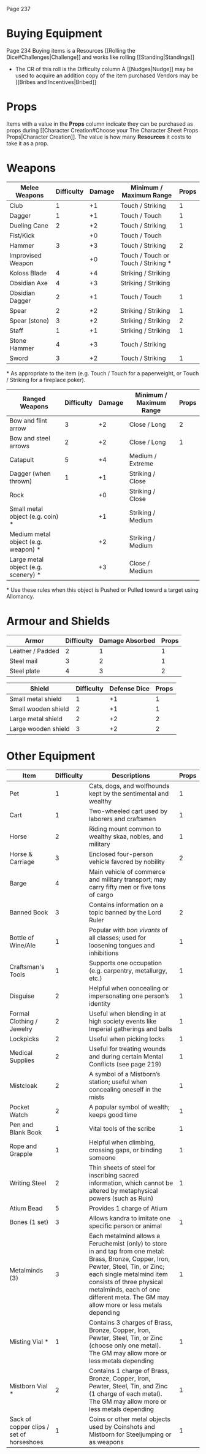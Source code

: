 Page 237
# Buying Equipment
Page 234
Buying items is a Resources [[Rolling the Dice#Challenges|Challenge]] and works like rolling [[Standing|Standings]]
- The CR of this roll is the Difficulty column
A [[Nudges|Nudge]] may be used to acquire an addition copy of the item purchased
Vendors may be [[Bribes and Incentives|Bribed]]
# Props
Items with a value in the **Props** column indicate they can be purchased as props during [[Character Creation#Choose your The Character Sheet Props Props|Character Creation]]. The value is how many **Resources** it costs to take it as a prop.
# Weapons

| Melee Weapons     | Difficulty | Damage | Minimum / Maximum Range             | Props |
| ----------------- | ---------- | ------ | ----------------------------------- | ----- |
| Club              | 1          | +1     | Touch / Striking                    | 1     |
| Dagger            | 1          | +1     | Touch / Touch                       | 1     |
| Dueling Cane      | 2          | +2     | Touch / Striking                    | 1     |
| Fist/Kick         |            | +0     | Touch / Touch                       |       |
| Hammer            | 3          | +3     | Touch / Striking                    | 2     |
| Improvised Weapon |            | +0     | Touch / Touch or Touch / Striking * |       |
| Koloss Blade      | 4          | +4     | Striking / Striking                 |       |
| Obsidian Axe      | 4          | +3     | Striking / Striking                 |       |
| Obsidian Dagger   | 2          | +1     | Touch / Touch                       | 1     |
| Spear             | 2          | +2     | Striking / Striking                 | 1     |
| Spear (stone)     | 3          | +2     | Striking / Striking                 | 2     |
| Staff             | 1          | +1     | Striking / Striking                 | 1     |
| Stone Hammer      | 4          | +3     | Touch / Striking                    |       |
| Sword             | 3          | +2     | Touch / Striking                    | 1     |
\* As appropriate to the item (e.g. Touch / Touch for a paperweight, or Touch / Striking for a fireplace poker).

| Ranged Weapons                      | Difficulty | Damage | Minimum / Maximum Range | Props |
| ----------------------------------- | ---------- | ------ | ----------------------- | ----- |
| Bow and flint arrow                 | 3          | +2     | Close / Long            | 2     |
| Bow and steel arrows                | 2          | +2     | Close / Long            | 1     |
| Catapult                            | 5          | +4     | Medium / Extreme        |       |
| Dagger (when thrown)                | 1          | +1     | Striking / Close        |       |
| Rock                                |            | +0     | Striking / Close        |       |
| Small metal object (e.g. coin) *    |            | +1     | Striking / Medium       |       |
| Medium metal object (e.g. weapon) * |            | +2     | Striking / Medium       |       |
| Large metal object (e.g. scenery) * |            | +3     | Close / Medium          |       |
\* Use these rules when this object is Pushed or Pulled toward a target using Allomancy.
# Armour and Shields

| Armor            | Difficulty | Damage Absorbed | Props |
| ---------------- | ---------- | --------------- | ----- |
| Leather / Padded | 2          | 1               | 1     |
| Steel mail       | 3          | 2               | 1     |
| Steel plate      | 4          | 3               | 2     |

| Shield              | Difficulty | Defense Dice | Props |
| ------------------- | ---------- | ------------ | ----- |
| Small metal shield  | 1          | +1           | 1     |
| Small wooden shield | 2          | +1           | 1     |
| Large metal shield  | 2          | +2           | 2     |
| Large wooden shield | 3          | +2           | 2     |
# Other Equipment

| Item                                     | Difficulty | Descriptions                                                                                                                                                                                                                                                                          | Props |
| ---------------------------------------- | ---------- | ------------------------------------------------------------------------------------------------------------------------------------------------------------------------------------------------------------------------------------------------------------------------------------- | ----- |
| Pet                                      | 1          | Cats, dogs, and wolfhounds kept by the sentimental and wealthy                                                                                                                                                                                                                        | 1     |
| Cart                                     | 1          | Two-wheeled cart used by laborers and craftsmen                                                                                                                                                                                                                                       | 1     |
| Horse                                    | 2          | Riding mount common to wealthy skaa, nobles, and military                                                                                                                                                                                                                             | 1     |
| Horse & Carriage                         | 3          | Enclosed four-person vehicle favored by nobility                                                                                                                                                                                                                                      | 2     |
| Barge                                    | 4          | Main vehicle of commerce and military transport; may carry fifty men or five tons of cargo                                                                                                                                                                                            |       |
| Banned Book                              | 3          | Contains information on a topic banned by the Lord Ruler                                                                                                                                                                                                                              | 2     |
| Bottle of Wine/Ale                       | 1          | Popular with _bon vivants_ of all classes; used for loosening tongues and inhibitions                                                                                                                                                                                                 | 1     |
| Craftsman's Tools                        | 1          | Supports one occupation (e.g. carpentry, ­metallurgy, etc.)                                                                                                                                                                                                                           | 1     |
| Disguise                                 | 2          | Helpful when concealing or impersonating one person’s identity                                                                                                                                                                                                                        | 1     |
| Formal Clothing / Jewelry                | 2          | Useful when blending in at high society events like Imperial gatherings and balls                                                                                                                                                                                                     | 1     |
| Lockpicks                                | 2          | Useful when picking locks                                                                                                                                                                                                                                                             | 1     |
| Medical Supplies                         | 2          | Useful for treating wounds and during certain Mental Conflicts (see page 219)                                                                                                                                                                                                         | 1     |
| Mistcloak                                | 2          | A symbol of a Mistborn’s station; useful when concealing oneself in the mists                                                                                                                                                                                                         | 1     |
| Pocket Watch                             | 2          | A popular symbol of wealth; keeps good time                                                                                                                                                                                                                                           | 1     |
| Pen and Blank Book                       | 1          | Vital tools of the scribe                                                                                                                                                                                                                                                             | 1     |
| Rope and Grapple                         | 1          | Helpful when climbing, crossing gaps, or binding someone                                                                                                                                                                                                                              | 1     |
| Writing Steel                            | 2          | Thin sheets of steel for inscribing sacred information, which cannot be altered by metaphysical powers (such as Ruin)                                                                                                                                                                 | 1     |
| Atium Bead                               | 5          | Provides 1 charge of Atium                                                                                                                                                                                                                                                            |       |
| Bones (1 set)                            | 3          | Allows kandra to imitate one specific person or animal                                                                                                                                                                                                                                | 1     |
| Metalminds (3)                           | 3          | Each metalmind allows a Feruchemist (only) to store in and tap from one metal: Brass, Bronze, Copper, Iron, Pewter, Steel, Tin, or Zinc; each single metalmind item consists of three physical metalminds, each of one different meta. The GM may allow more or less metals depending | 1     |
| Misting Vial *                           | 1          | Contains 3 charges of Brass, Bronze, Copper, Iron, Pewter, Steel, Tin, or Zinc (choose only one metal). The GM may allow more or less metals depending                                                                                                                                | 1     |
| Mistborn Vial *                          | 2          | Contains 1 charge of Brass, Bronze, Copper, Iron, Pewter, Steel, Tin, and Zinc (1 charge of each metal). The GM may allow more or less metals depending                                                                                                                               | 1     |
| Sack of copper clips / set of horseshoes | 1          | Coins or other metal objects used by Coinshots and Mistborn for Steeljumping or as weapons                                                                                                                                                                                            | 1     |
